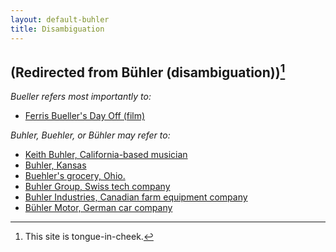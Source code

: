 ```yaml
---
layout: default-buhler
title: Disambiguation
--- 
```


## (Redirected from Bühler (disambiguation))[^1]

*Bueller refers most importantly to:*

* [Ferris Bueller's Day Off (film)](https://en.wikipedia.org/wiki/Ferris_Bueller%27s_Day_Off)

*Buhler, Buehler, or Bühler may refer to:*

* [Keith Buhler, California-based musician](https://soundcloud.com/keithbuhler)
* [Buhler, Kansas](https://en.wikipedia.org/wiki/Buhler,_Kansas)
* [Buehler's grocery, Ohio.](https://en.wikipedia.org/wiki/Buehler_Food_Markets_Inc.)
* [Buhler Group, Swiss tech company](https://en.wikipedia.org/wiki/Buhler_Group)
* [Buhler Industries, Canadian farm equipment company](https://en.wikipedia.org/wiki/Buhler_Industries)
* [Bühler Motor, German car company](https://en.wikipedia.org/wiki/B%C3%BChler_Motor) 

[^1]: This site is tongue-in-cheek.